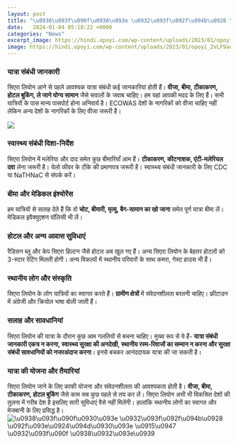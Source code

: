 ```yaml
---
layout: post
title: "\u0938\u093f\u090f\u0930\u093e \u0932\u093f\u092f\u094b\u0928 \u092f\u093e\u0924\u094d\u0930\u093e \u0915\u0947 \u0932\u093f\u090f \u0938\u0932\u093e\u0939"
date:   2024-01-04 05:18:22 +0000
categories: "News"
excerpt_image: https://hindi.opoyi.com/wp-content/uploads/2023/01/opoyi_2vLF9auZA.jpg
image: https://hindi.opoyi.com/wp-content/uploads/2023/01/opoyi_2vLF9auZA.jpg
---
```


### यात्रा संबंधी जानकारी 
सिएरा लियोन आने से पहले आवश्यक यात्रा संबंधी कई जानकारियां होती हैं। **वीजा, बीमा, टीकाकरण, होटल बुकिंग, ले जाने योग्य सामान** जैसे सवालों के जवाब चाहिए। हम यहां आपकी मदद के लिए हैं। सभी यात्रियों के पास मान्य पासपोर्ट होना अनिवार्य है। ECOWAS देशों के नागरिकों को वीजा चाहिए नहीं लेकिन अन्य देशों के नागरिकों के लिए वीजा जरूरी है। 

![](https://hindi.opoyi.com/wp-content/uploads/2023/01/opoyi_ZZw9dv7Hg.jpg)
### स्वास्थ्य संबंधी दिशा-निर्देश
सिएरा लियोन में मलेरिया और दाद समेत कुछ बीमारियाँ आम हैं। **टीकाकरण, कीटनाशक, एंटी-मलेरियल दवा** लेना जरूरी है। येलो फीवर के टीके की प्रमाणपत्र जरूरी है। स्वास्थ्य संबंधी जानकारी के लिए CDC या NaTHNaC से संपर्क करें। 
### बीमा और मेडिकल इंश्योरेंस
हम यात्रियों से सलाह देते हैं कि वो **चोट, बीमारी, मृत्यु, बैग-सामान का खो जाना** समेत पूर्ण यात्रा बीमा लें। मेडिकल इवैक्युएशन पॉलिसी भी लें।
### होटल और अन्य आवास सुविधाएं
रैडिसन ब्लू और केप सिएरा हिल्टन जैसे होटल अब खुल गए हैं। अन्य सिएरा लियोन के बेहतर होटलों को 3-स्टार रेटिंग मिलती होगी। अन्य विकल्पों में स्थानीय परिवारों के साथ कमरा, गेस्ट हाउस भी हैं।
### स्थानीय लोग और संस्कृति 
सिएरा लियोन के लोग यात्रियों का स्वागत करते हैं। **ग्रामीण क्षेत्रों** में संवेदनशीलता बरतनी चाहिए। फ्रीटाउन में अंग्रेजी और क्रियोल भाषा बोली जाती हैं।
### सलाह और सावधानियां 
सिएरा लियोन की यात्रा के दौरान कुछ आम गलतियों से बचना चाहिए। मुख्य रूप से ये हैं- **यात्रा संबंधी जानकारी एकत्र न करना, स्वास्थ्य सुरक्षा की अनदेखी, स्थानीय रस्म-रिवाजों का सम्मान न करना और सुरक्षा संबंधी सावधानियों को नजरअंदाज करना**। इनसे बचकर आनंददायक यात्रा की जा सकती है।
### यात्रा की योजना और तैयारियां
सिएरा लियोन जाने के लिए काफी योजना और संवेदनशीलता की आवश्यकता होती है। **वीजा, बीमा, टीकाकरण, होटल बुकिंग** जैसे काम सब कुछ पहले से तय कर लें। सिएरा लियोन अभी भी विकसित देशों की तुलना में गरीब देश है इसलिए सारी सुविधाएं वैसे नहीं मिलेंगी। हालांकि स्थानीय लोगों का स्वागत और मेजबानी के लिए प्रसिद्ध है।
![\u0938\u093f\u090f\u0930\u093e \u0932\u093f\u092f\u094b\u0928 \u092f\u093e\u0924\u094d\u0930\u093e \u0915\u0947 \u0932\u093f\u090f \u0938\u0932\u093e\u0939](https://hindi.opoyi.com/wp-content/uploads/2023/01/opoyi_2vLF9auZA.jpg)